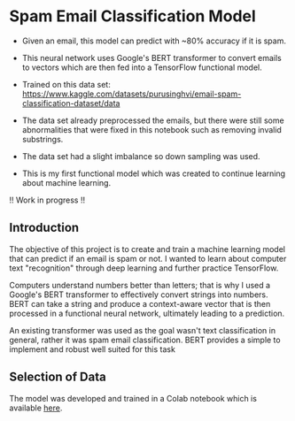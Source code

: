 # Spam Email Classification Model

* Given an email, this model can predict with ~80% accuracy if it is spam.

* This neural network uses Google's BERT transformer to convert emails to vectors which are then fed into a TensorFlow functional model.

* Trained on this data set: https://www.kaggle.com/datasets/purusinghvi/email-spam-classification-dataset/data

* The data set already preprocessed the emails, but there were still some abnormalities that were fixed in this notebook such as removing invalid substrings.

* The data set had a slight imbalance so down sampling was used.
  
* This is my first functional model which was created to continue learning about machine learning.


!! Work in progress !!

## Introduction

The objective of this project is to create and train a machine learning model that can predict if an email is spam or not. I wanted to learn about computer text "recognition" through deep learning and further practice TensorFlow.

Computers understand numbers better than letters; that is why I used a Google's BERT transformer to effectively convert strings into numbers. BERT can take a string and produce a context-aware vector that is then processed in a functional neural network, ultimately leading to a prediction.

An existing transformer was used as the goal wasn't text classification in general, rather it was spam email classification. BERT provides a simple to implement and robust well suited for this task

## Selection of Data

The model was developed and trained in a Colab notebook which is available [here](https://github.com/mLucas55/spam-email-classification/blob/main/code/spam-email-classification.ipynb).
